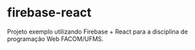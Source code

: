 # firebase-react
Projeto exemplo utilizando Firebase + React para a disciplina de programação Web FACOM/UFMS.

